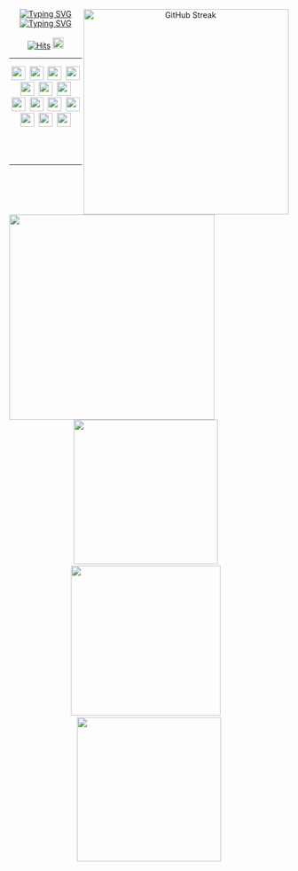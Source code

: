 <div align="center">
  <a href="https://git.io/streak-stats"><img align="right" width=370 src="https://streak-stats.demolab.com?user=ComaHub&theme=dark" alt="GitHub Streak" /></a>
  <a href="https://git.io/typing-svg"><img src="https://readme-typing-svg.demolab.com?font=Fira+Code&weight=700&size=50&duration=1&pause=1000&color=FFFFFF&center=true&vCenter=true&repeat=false&width=435&lines=COMA" alt="Typing SVG" /></a>
  <a href="https://git.io/typing-svg"><img src="https://readme-typing-svg.demolab.com?font=Fira+Code&pause=1000&color=FFFFFF&center=true&vCenter=true&width=435&lines=Per+Aspera+Ad+Astra." alt="Typing SVG" /></a>
  <br>
  <br>
  <div align="center">
    <a href="https://myhits.vercel.app"><img src="https://myhits.vercel.app/api/hit/https%3A%2F%2Fgithub.com%2FComaHub?color=blue&label=Hits&size=small" alt="Hits" /></a>
    <a href="mailto:comasocean@gmail.com"><img height=20 src="https://img.shields.io/badge/GMAIL-EA4335?style=for-the-badge&logo=gmail&logoColor=white"/></a>
  </div>
</div>
<hr>
<div align="center">
  <img align="left" width=370 src="https://github-readme-stats.vercel.app/api?username=ComaHub&show_icons=true&theme=dark&count_private=true" />
  <div align="center">
    <img height=25 src="https://img.shields.io/badge/html5-E34F26.svg?style=for-the-badge&logo=html5&logoColor=white" />&nbsp
    <img height=25 src="https://img.shields.io/badge/css3-1572B6.svg?style=for-the-badge&logo=css&logoColor=white" />&nbsp
    <img height=25 src="https://img.shields.io/badge/javascript-323330.svg?style=for-the-badge&logo=javascript&logoColor=F7DF1E" />&nbsp
    <img height=25 src="https://img.shields.io/badge/java-ED8B00.svg?style=for-the-badge&logo=buyMeACoffee&logoColor=white" />
  </div>
  <div>
    <img height=25 src="https://img.shields.io/badge/jquery-%230769AD.svg?style=for-the-badge&logo=jquery&logoColor=white" />&nbsp
    <img height=25 src="https://img.shields.io/badge/git-F05033.svg?style=for-the-badge&logo=git&logoColor=white" />&nbsp
    <img height=25 src="https://img.shields.io/badge/github-121011.svg?style=for-the-badge&logo=github&logoColor=white" />
    <br>
    <img height=25 src="https://img.shields.io/badge/VS%20Code-0078d7.svg?style=for-the-badge&logo=codecademy&logoColor=white" />&nbsp
    <img height=25 src="https://img.shields.io/badge/intellij-000000.svg?style=for-the-badge&logo=intellij-idea&logoColor=white" />&nbsp
    <img height=25 src="https://img.shields.io/badge/eclipse-FE7A16.svg?style=for-the-badge&logo=eclipse&logoColor=white" />&nbsp
    <img height=25 src="https://img.shields.io/badge/mysql-4479A1?style=for-the-badge&logo=mysql&logoColor=white"> 
    <br>
    <img height=25 src="https://img.shields.io/badge/discord-5865F2.svg?style=for-the-badge&logo=discord&logoColor=white" />&nbsp
    <img height=25 src="https://img.shields.io/badge/notion-000000.svg?style=for-the-badge&logo=notion&logoColor=white" />&nbsp
    <img height=25 src="https://img.shields.io/badge/slack-4A154B.svg?style=for-the-badge&logo=slack&logoColor=white" />
  </div>
</div>
<br>
<br>
<br>
<hr>
<div align="center">
  <img width=260 src="http://mazassumnida.wtf/api/v2/generate_badge?boj=livecode" /> &nbsp;&nbsp;
  <img width=270 src="https://github-readme-stats.vercel.app/api/top-langs/?username=ComaHub&layout=compact&theme=dark&count_private=true" /> &nbsp;&nbsp;
  <img width=260 src="http://mazandi.herokuapp.com/api?handle=livecode&theme=dark" />
</div>
